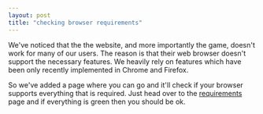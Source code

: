 ```yaml
---
layout: post
title: "checking browser requirements"
---
```


We've noticed that the the website, and more importantly the game, doesn't
work for many of our users. The reason is that their web browser doesn't
support the necessary features. We heavily rely on features which have been
only recently implemented in Chrome and Firefox.

So we've added a page where you can go and it'll check if your browser
supports everything that is required. Just head over to the
[requirements][requirements] page and if everything is green then you should
be ok.


[requirements]: http://rmx.im/requirements
